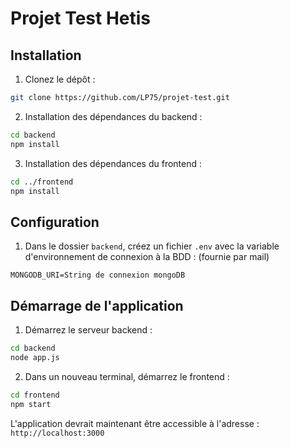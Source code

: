 # Projet Test Hetis

## Installation

1. Clonez le dépôt :
```bash
git clone https://github.com/LP75/projet-test.git
```

2. Installation des dépendances du backend :
```bash
cd backend
npm install
```

3. Installation des dépendances du frontend :
```bash
cd ../frontend
npm install
```

## Configuration

1. Dans le dossier `backend`, créez un fichier `.env` avec la variable d'environnement de connexion à la BDD :
(fournie par mail)
```env
MONGODB_URI=String de connexion mongoDB
```

## Démarrage de l'application

1. Démarrez le serveur backend :
```bash
cd backend
node app.js
```

2. Dans un nouveau terminal, démarrez le frontend :
```bash
cd frontend
npm start
```

L'application devrait maintenant être accessible à l'adresse : `http://localhost:3000`
